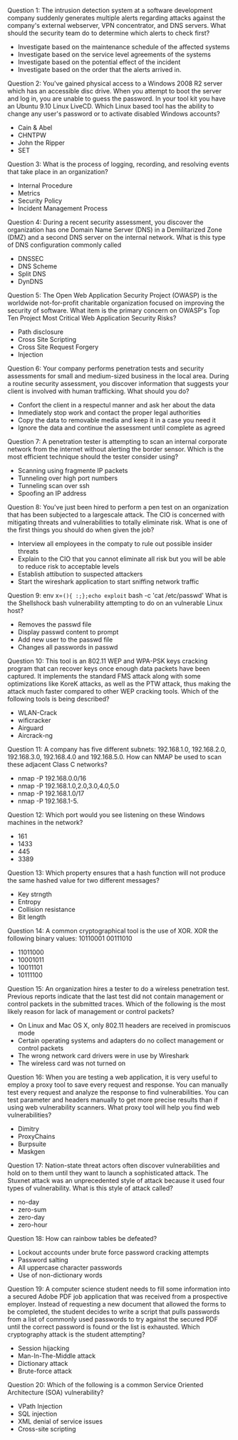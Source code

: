 Question 1:
The intrusion detection system at a software development company suddenly generates multiple alerts regarding attacks against the company's external webserver, VPN concentrator, and DNS servers. What should the security team do to determine which alerts to check first?

- Investigate based on the maintenance schedule of the affected systems
- Investigate based on the service level agreements of the systems
- Investigate based on the potential effect of the incident
- Investigate based on the order that the alerts arrived in.

Question 2:
You've gained physical access to a Windows 2008 R2 server which has an accessible disc drive. When you attempt to boot the server and log in, you are unable to guess the password. In your tool kit you have an Ubuntu 9.10 Linux LiveCD. Which Linux based tool has the ability to change any user's password or to activate disabled Windows accounts?

- Cain & Abel
- CHNTPW
- John the Ripper
- SET

Question 3:
What is the process of logging, recording, and resolving events that take place in an organization?

- Internal Procedure
- Metrics
- Security Policy
- Incident Management Process

Question 4:
During a recent security assessment, you discover the organization has one Domain Name Server (DNS) in a Demilitarized Zone (DMZ) and a second DNS server on the internal network.    What is this type of DNS configuration commonly called

- DNSSEC
- DNS Scheme
- Split DNS
- DynDNS

Question 5:
The Open Web Application Security Project (OWASP) is the worldwide not-for-profit charitable  organization focused on improving the security of software. What item is the primary concern on  OWASP's Top Ten Project Most Critical Web Application Security Risks?

- Path disclosure
- Cross Site Scripting
- Cross Site Request Forgery
- Injection


Question 6:
Your company performs penetration tests and security assessments for small and medium-sized business in the local area. During a routine security assessment, you discover information that suggests your client is involved with human trafficking. What should you do?

- Confort the client in a respectul manner and ask her about the data
- Inmediately stop work and contact the proper legal authorities
- Copy the data to removable media and keep it in a case you need it
- Ignore the data and continue the assessment until complete as agreed

Question 7:
A penetration tester is attempting to scan an internal corporate network from the internet without alerting the border sensor. Which is the most efficient technique should the tester consider using?

- Scanning using fragmente IP packets
- Tunneling over high port numbers
- Tunneling scan over ssh
- Spoofing an IP address

Question 8:
You've just been hired to perform a pen test on an organization that has been subjected to a largescale attack. The CIO is concerned with mitigating threats and vulnerabilities to totally eliminate risk. What is one of the first things you should do when given the job?

- Interview all employees in the compaty to rule out possible insider threats
- Explain to the CIO that you cannot eliminate all risk but you will be able to reduce risk to acceptable levels
- Establish attibution to suspected attackers
- Start the wireshark application to start sniffing network traffic

Question 9:
env x=`(){ :;};echo exploit` bash -c 'cat /etc/passwd' What is the Shellshock bash vulnerability attempting to do on an vulnerable Linux host?

- Removes the passwd file
- Display passwd content to prompt
- Add new user to the passwd file
- Changes all passwords in passwd

Question 10:
This tool is an 802.11 WEP and WPA-PSK keys cracking program that can recover keys once enough data packets have been captured. It implements the standard FMS attack along with some optimizations like KoreK attacks, as well as the PTW attack, thus making the attack much faster compared to other WEP cracking tools. Which of the following tools is being described?

- WLAN-Crack
- wificracker
- Airguard
- Aircrack-ng

Question 11:
A company has five different subnets: 192.168.1.0, 192.168.2.0, 192.168.3.0, 192.168.4.0 and 192.168.5.0. How can NMAP be used to scan these adjacent Class C networks?

- nmap -P 192.168.0.0/16
- nmap -P 192.168.1.0,2.0,3.0,4.0,5.0
- nmap -P 192.168.1.0/17
- nmap -P 192.168.1-5.

Question 12:
Which port would you see listening on these Windows machines in the network?

- 161
- 1433
- 445
- 3389

Question 13:
Which property ensures that a hash function will not produce the same hashed value for two different messages?

- Key strngth
- Entropy
- Collision resistance
- Bit length

Question 14:
A common cryptographical tool is the use of XOR. XOR the following binary values: 10110001 00111010

- 11011000
- 10001011
- 10011101
- 10111100

Question 15:
An organization hires a tester to do a wireless penetration test. Previous reports indicate that the last test did not contain management or control packets in the submitted traces. Which of the following is the most likely reason for lack of management or control packets?

- On Linux and Mac OS X, only 802.11 headers are received in promiscuos mode
- Certain operating systems and adapters do no collect management or control packets
- The wrong network card drivers were in use by Wireshark
- The wireless card was not turned on

Question 16:
When you are testing a web application, it is very useful to employ a proxy tool to save every request and response. You can manually test every request and analyze the response to find vulnerabilities. You can test parameter and headers manually to get more precise results than if using web vulnerability scanners. What proxy tool will help you find web vulnerabilities?

- Dimitry
- ProxyChains
- Burpsuite
- Maskgen

Question 17:
Nation-state threat actors often discover vulnerabilities and hold on to them until they want to launch a sophisticated attack. The Stuxnet attack was an unprecedented style of attack because it used four types of vulnerability. What is this style of attack called?

- no-day
- zero-sum
- zero-day
- zero-hour

Question 18:
How can rainbow tables be defeated?

- Lockout accounts under brute force password cracking attempts
- Password salting
- All uppercase character passwords
- Use of non-dictionary words

Question 19:
A computer science student needs to fill some information into a secured Adobe PDF job application that was received from a prospective employer. Instead of requesting a new document that allowed the forms to be completed, the student decides to write a script that pulls passwords from a list of commonly used passwords to try against the secured PDF until the correct password is found or the list is exhausted. Which cryptography attack is the student attempting?

- Session hijacking
- Man-In-The-Middle attack
- Dictionary attack
- Brute-force attack

Question 20:
Which of the following is a common Service Oriented Architecture (SOA) vulnerability?

- VPath Injection
- SQL injection
- XML denial of service issues
- Cross-site scripting
